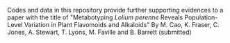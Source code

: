 Codes and data in this repository provide further supporting evidences to a paper with the title of 
"Metabotyping *Lolium perenne* Reveals Population-Level Variation in Plant Flavomoids and Alkaloids"
By M. Cao, K. Fraser, C. Jones, A. Stewart, T. Lyons, M. Faville and B. Barrett (submitted)
   
